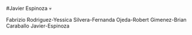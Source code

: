 #Javier Espinoza 💀

Fabrizio Rodriguez-Yessica Silvera-Fernanda Ojeda-Robert Gimenez-Brian Caraballo Javier-Espinoza


